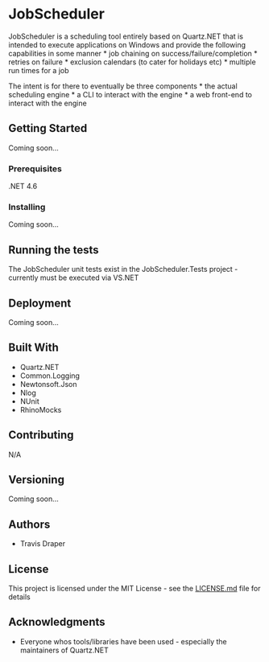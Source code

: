 ﻿# JobScheduler

JobScheduler is a scheduling tool entirely based on Quartz.NET that is intended to execute applications on Windows and provide the following capabilities in some manner
	* job chaining on success/failure/completion
	* retries on failure
	* exclusion calendars (to cater for holidays etc)
	* multiple run times for a job

The intent is for there to eventually be three components
	* the actual scheduling engine 
	* a CLI to interact with the engine 
	* a web front-end to interact with the engine

## Getting Started

Coming soon...

### Prerequisites

.NET 4.6

### Installing

Coming soon...

## Running the tests

The JobScheduler unit tests exist in the JobScheduler.Tests project - currently must be executed via VS.NET

## Deployment

Coming soon...

## Built With

* Quartz.NET
* Common.Logging
* Newtonsoft.Json
* Nlog
* NUnit
* RhinoMocks

## Contributing

N/A

## Versioning

Coming soon...

## Authors

* Travis Draper

## License

This project is licensed under the MIT License - see the [LICENSE.md](LICENSE.md) file for details

## Acknowledgments

* Everyone whos tools/libraries have been used - especially the maintainers of Quartz.NET